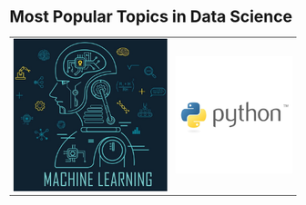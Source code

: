# Most Popular Topics in Data Science

<table><tr><td><img src='Photos/Machine Learning.jpg'></td><td><img src='Photos/Python.jpg'></td></tr></table>
